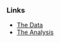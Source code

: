 ### Links
- [The Data](https://raw.githubusercontent.com/UIUC-iSchool-DataViz/is445_data/main/building_inventory.csv)
- [The Analysis](https://github.com/YZP-911/YZP-911.github.io/blob/main/Workbook.ipynb)
